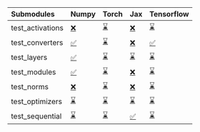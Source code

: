 | Submodules       | Numpy                                                                                                                           | Torch                                                                                                                           | Jax                                                                                                                             | Tensorflow                                                                                                                      |
|:-----------------|:--------------------------------------------------------------------------------------------------------------------------------|:--------------------------------------------------------------------------------------------------------------------------------|:--------------------------------------------------------------------------------------------------------------------------------|:--------------------------------------------------------------------------------------------------------------------------------|
| test_activations | <a href="https://github.com/unifyai/ivy/runs/7994195792?check_suite_focus=true" rel="noopener noreferrer" target="_blank">❌</a> | <a href="https://github.com/unifyai/ivy/runs/7994197049?check_suite_focus=true" rel="noopener noreferrer" target="_blank">⌛</a> | <a href="https://github.com/unifyai/ivy/runs/7994198233?check_suite_focus=true" rel="noopener noreferrer" target="_blank">❌</a> | <a href="https://github.com/unifyai/ivy/runs/7994199534?check_suite_focus=true" rel="noopener noreferrer" target="_blank">⌛</a> |
| test_converters  | <a href="https://github.com/unifyai/ivy/runs/7994195914?check_suite_focus=true" rel="noopener noreferrer" target="_blank">✅</a> | <a href="https://github.com/unifyai/ivy/runs/7994197249?check_suite_focus=true" rel="noopener noreferrer" target="_blank">⌛</a> | <a href="https://github.com/unifyai/ivy/runs/7994198401?check_suite_focus=true" rel="noopener noreferrer" target="_blank">❌</a> | <a href="https://github.com/unifyai/ivy/runs/7994199719?check_suite_focus=true" rel="noopener noreferrer" target="_blank">✅</a> |
| test_layers      | <a href="https://github.com/unifyai/ivy/runs/7994196067?check_suite_focus=true" rel="noopener noreferrer" target="_blank">✅</a> | <a href="https://github.com/unifyai/ivy/runs/7994197448?check_suite_focus=true" rel="noopener noreferrer" target="_blank">⌛</a> | <a href="https://github.com/unifyai/ivy/runs/7994198601?check_suite_focus=true" rel="noopener noreferrer" target="_blank">⌛</a> | <a href="https://github.com/unifyai/ivy/runs/7994199880?check_suite_focus=true" rel="noopener noreferrer" target="_blank">⌛</a> |
| test_modules     | <a href="https://github.com/unifyai/ivy/runs/7994196316?check_suite_focus=true" rel="noopener noreferrer" target="_blank">✅</a> | <a href="https://github.com/unifyai/ivy/runs/7994197607?check_suite_focus=true" rel="noopener noreferrer" target="_blank">⌛</a> | <a href="https://github.com/unifyai/ivy/runs/7994198795?check_suite_focus=true" rel="noopener noreferrer" target="_blank">❌</a> | <a href="https://github.com/unifyai/ivy/runs/7994200059?check_suite_focus=true" rel="noopener noreferrer" target="_blank">⌛</a> |
| test_norms       | <a href="https://github.com/unifyai/ivy/runs/7994196472?check_suite_focus=true" rel="noopener noreferrer" target="_blank">❌</a> | <a href="https://github.com/unifyai/ivy/runs/7994197726?check_suite_focus=true" rel="noopener noreferrer" target="_blank">⌛</a> | <a href="https://github.com/unifyai/ivy/runs/7994199019?check_suite_focus=true" rel="noopener noreferrer" target="_blank">❌</a> | <a href="https://github.com/unifyai/ivy/runs/7994200208?check_suite_focus=true" rel="noopener noreferrer" target="_blank">⌛</a> |
| test_optimizers  | <a href="https://github.com/unifyai/ivy/runs/7994196693?check_suite_focus=true" rel="noopener noreferrer" target="_blank">⌛</a> | <a href="https://github.com/unifyai/ivy/runs/7994197896?check_suite_focus=true" rel="noopener noreferrer" target="_blank">⌛</a> | <a href="https://github.com/unifyai/ivy/runs/7994199163?check_suite_focus=true" rel="noopener noreferrer" target="_blank">⌛</a> | <a href="https://github.com/unifyai/ivy/runs/7994200351?check_suite_focus=true" rel="noopener noreferrer" target="_blank">⌛</a> |
| test_sequential  | <a href="https://github.com/unifyai/ivy/runs/7994196856?check_suite_focus=true" rel="noopener noreferrer" target="_blank">⌛</a> | <a href="https://github.com/unifyai/ivy/runs/7994198077?check_suite_focus=true" rel="noopener noreferrer" target="_blank">⌛</a> | <a href="https://github.com/unifyai/ivy/runs/7994199346?check_suite_focus=true" rel="noopener noreferrer" target="_blank">✅</a> | <a href="https://github.com/unifyai/ivy/runs/7994200520?check_suite_focus=true" rel="noopener noreferrer" target="_blank">⌛</a> |